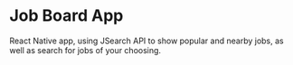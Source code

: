 # Job Board App

React Native app, using JSearch API to show popular and nearby jobs, as well as search for jobs of your choosing.
